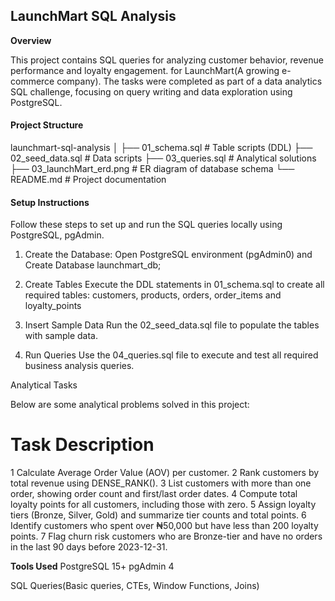 ## LaunchMart SQL Analysis

**Overview**

This project contains SQL queries for analyzing customer behavior, revenue performance and loyalty engagement. for LaunchMart(A growing e-commerce company).
The tasks were completed as part of a data analytics SQL challenge, focusing on query writing and data exploration using PostgreSQL.

#### Project Structure
launchmart-sql-analysis
│
├── 01_schema.sql          # Table scripts (DDL)
├── 02_seed_data.sql       # Data scripts
├── 03_queries.sql         # Analytical solutions
├── 03_launchMart_erd.png  # ER diagram of database schema
└── README.md              # Project documentation

#### Setup Instructions

Follow these steps to set up and run the SQL queries locally using PostgreSQL, pgAdmin.

1. Create the Database: Open PostgreSQL environment (pgAdmin0) and Create Database launchmart_db;

2. Create Tables
Execute the DDL statements in 01_schema.sql to create all required tables: customers, products, orders, order_items and loyalty_points

3. Insert Sample Data
Run the 02_seed_data.sql file to populate the tables with sample data.

4. Run Queries
Use the 04_queries.sql file to execute and test all required business analysis queries.

Analytical Tasks

Below are some analytical problems solved in this project:

#	Task Description
1	Calculate Average Order Value (AOV) per customer.
2	Rank customers by total revenue using DENSE_RANK().
3	List customers with more than one order, showing order count and first/last order dates.
4	Compute total loyalty points for all customers, including those with zero.
5	Assign loyalty tiers (Bronze, Silver, Gold) and summarize tier counts and total points.
6	Identify customers who spent over ₦50,000 but have less than 200 loyalty points.
7	Flag churn risk customers who are Bronze-tier and have no orders in the last 90 days before 2023-12-31.

**Tools Used**
PostgreSQL 15+
pgAdmin 4

SQL Queries(Basic queries, CTEs, Window Functions, Joins)